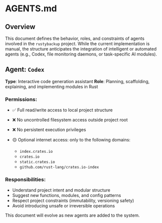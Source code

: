# AGENTS.md

## Overview

This document defines the behavior, roles, and constraints of agents involved in the `rustybackup` project. While the current implementation is manual, the structure anticipates the integration of intelligent or automated agents (e.g., Codex, file monitoring daemons, or task-specific AI modules).

## Agent: `Codex`

**Type**: Interactive code generation assistant
**Role**: Planning, scaffolding, explaining, and implementing modules in Rust

### Permissions:

* ✅ Full read/write access to local project structure
* ❌ No uncontrolled filesystem access outside project root
* ❌ No persistent execution privileges
* 🟡 Optional internet access: only to the following domains:

  * `index.crates.io`
  * `crates.io`
  * `static.crates.io`
  * `github.com/rust-lang/crates.io-index`

### Responsibilities:

* Understand project intent and modular structure
* Suggest new functions, modules, and config patterns
* Respect project constraints (immutability, versioning safety)
* Avoid introducing unsafe or irreversible operations

This document will evolve as new agents are added to the system.
